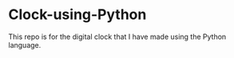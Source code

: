 # Clock-using-Python
This repo is for the digital clock that I have made using the Python language.
